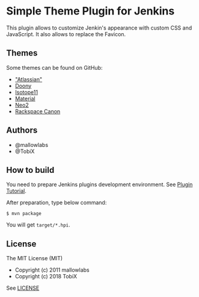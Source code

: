# Simple Theme Plugin for Jenkins

This plugin allows to customize Jenkin's appearance with custom
CSS and JavaScript. It also allows to replace the Favicon.

## Themes

Some themes can be found on GitHub:

- ["Atlassian"](https://github.com/djonsson/jenkins-atlassian-theme)
- [Doony](https://github.com/kevinburke/doony)
- [Isotope11](https://github.com/isotope11/jenkins-isotope-style)
- [Material](http://afonsof.com/jenkins-material-theme/)
- [Neo2](https://tobix.github.io/jenkins-neo2-theme/)
- [Rackspace Canon](https://github.com/rackerlabs/canon-jenkins)

## Authors

* @mallowlabs
* @TobiX

## How to build

You need to prepare Jenkins plugins development environment.
See [Plugin Tutorial](https://wiki.jenkins-ci.org/display/JENKINS/Plugin+tutorial).

After preparation, type below command:

    $ mvn package

You will get `target/*.hpi`.

## License

The MIT License (MIT)

- Copyright (c) 2011 mallowlabs
- Copyright (c) 2018 TobiX

See [LICENSE](LICENSE)

